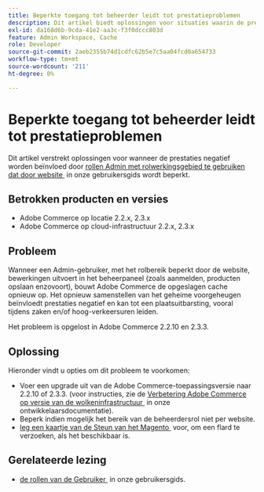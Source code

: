 ```yaml
---
title: Beperkte toegang tot beheerder leidt tot prestatieproblemen
description: Dit artikel biedt oplossingen voor situaties waarin de prestaties negatief worden beïnvloed door het gebruik van [Admin-rollen met rolbereik beperkt door website](https://experienceleague.adobe.com/nl/docs/commerce-admin/systems/user-accounts/permissions-user-roles#step-2assign-resources) in onze gebruikershandleiding.
exl-id: da168d6b-9cda-41e2-aa3c-f3f0dccc803d
feature: Admin Workspace, Cache
role: Developer
source-git-commit: 2aeb2355b74d1cdfc62b5e7c5aa04fcd0a654733
workflow-type: tm+mt
source-wordcount: '211'
ht-degree: 0%

---
```


# Beperkte toegang tot beheerder leidt tot prestatieproblemen

Dit artikel verstrekt oplossingen voor wanneer de prestaties negatief worden beïnvloed door [&#x200B; rollen Admin met rolwerkingsgebied te gebruiken dat door website &#x200B;](https://experienceleague.adobe.com/nl/docs/commerce-admin/systems/user-accounts/permissions-user-roles#step-2assign-resources) in onze gebruikersgids wordt beperkt.

## Betrokken producten en versies

* Adobe Commerce op locatie 2.2.x, 2.3.x
* Adobe Commerce op cloud-infrastructuur 2.2.x, 2.3.x

## Probleem

Wanneer een Admin-gebruiker, met het rolbereik beperkt door de website, bewerkingen uitvoert in het beheerpaneel (zoals aanmelden, producten opslaan enzovoort), bouwt Adobe Commerce de opgeslagen cache opnieuw op. Het opnieuw samenstellen van het geheime voorgeheugen beïnvloedt prestaties negatief en kan tot een plaatsuitbarsting, vooral tijdens zaken en/of hoog-verkeersuren leiden.

Het probleem is opgelost in Adobe Commerce 2.2.10 en 2.3.3.

## Oplossing

Hieronder vindt u opties om dit probleem te voorkomen:

* Voer een upgrade uit van de Adobe Commerce-toepassingsversie naar 2.2.10 of 2.3.3. (voor instructies, zie de [&#x200B; Verbetering Adobe Commerce op versie van de wolkeninfrastructuur &#x200B;](https://experienceleague.adobe.com/nl/docs/commerce-cloud-service/user-guide/develop/upgrade/commerce-version) in onze ontwikkelaarsdocumentatie).
* Beperk indien mogelijk het bereik van de beheerdersrol niet per website.
* [&#x200B; leg een kaartje van de Steun van het Magento &#x200B;](/help/help-center-guide/help-center/magento-help-center-user-guide.md#submit-ticket) voor, om een flard te verzoeken, als het beschikbaar is.

## Gerelateerde lezing

* [&#x200B; de rollen van de Gebruiker &#x200B;](https://experienceleague.adobe.com/nl/docs/commerce-admin/systems/user-accounts/permissions-user-roles) in onze gebruikersgids.
